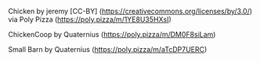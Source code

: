Chicken by jeremy [CC-BY] (https://creativecommons.org/licenses/by/3.0/) via Poly Pizza (https://poly.pizza/m/1YE8U35HXsI)

ChickenCoop by Quaternius (https://poly.pizza/m/DM0F8siLam)

Small Barn by Quaternius (https://poly.pizza/m/aTcDP7UERC)

